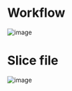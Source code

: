 # Workflow

![image](https://i.imgur.com/jR5Zy28.png=70%x)

# Slice file

![image](https://i.imgur.com/jR5Zy28.png=70%x)


